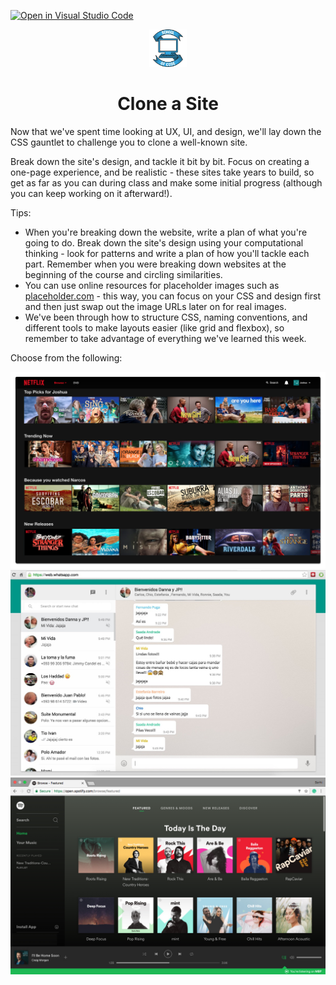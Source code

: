 [![Open in Visual Studio Code](https://classroom.github.com/assets/open-in-vscode-f059dc9a6f8d3a56e377f745f24479a46679e63a5d9fe6f495e02850cd0d8118.svg)](https://classroom.github.com/online_ide?assignment_repo_id=6504769&assignment_repo_type=AssignmentRepo)
<div align="center">
    <img alt="School of Code" src="./images/soc-logo.png" width="60" />
</div>
<h1 align="center">
  Clone a Site
</h1>

Now that we've spent time looking at UX, UI, and design, we'll lay down the CSS gauntlet to challenge you to clone a well-known site.

Break down the site's design, and tackle it bit by bit. Focus on creating a one-page experience, and be realistic - these sites take years to build, so get as far as you can during class and make some initial progress (although you can keep working on it afterward!).

Tips:

- When you're breaking down the website, write a plan of what you're going to do. Break down the site's design using your computational thinking - look for patterns and write a plan of how you'll tackle each part. Remember when you were breaking down websites at the beginning of the course and circling similarities.
- You can use online resources for placeholder images such as [placeholder.com](https://placeholder.com/) - this way, you can focus on your CSS and design first and then just swap out the image URLs later on for real images.
- We've been through how to structure CSS, naming conventions, and different tools to make layouts easier (like grid and flexbox), so remember to take advantage of everything we've learned this week.

Choose from the following:

![Netflix](./images/netflix.png)
![Whatsapp](./images/whatsapp.png)
![Spotify](./images/spotify.png)
